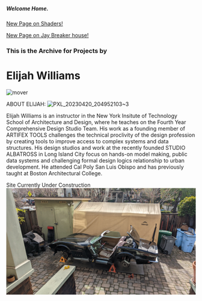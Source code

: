 ##### Welcome Home.

[New Page on Shaders!](projects/shader.md)

[New Page on Jay Breaker house!](projects/JayBreakerHouse.MD)

### This is the Archive for Projects by
# Elijah Williams  

![mover](https://user-images.githubusercontent.com/31259842/210905310-f632e9c5-a51d-4a68-9253-e30ed8598a27.gif)

ABOUT ELIJAH:
![PXL_20230420_204952103~3](https://user-images.githubusercontent.com/31259842/234937516-51a12de7-0e0d-42e4-88d8-3313a972be63.jpg)

Elijah Williams is an instructor in the New York Insitute of Technology School of Architecture and Design, where he teaches on the Fourth Year Comprehensive Design Studio Team. His work as a founding member of ARTIFEX TOOLS challenges the technical proclivity of the design profession by creating tools to improve access to complex systems and data structures. His design studios and work at the recently founded STUDIO ALBATROSS in Long Island City focus on hands-on model making, public data systems and challenging formal design logics relationship to urban development. He attended Cal Poly San Luis Obispo and has previously taught at Boston Architectural College.

Site Currently Under Construction
![car guy](projects/images/car/carguy.jpg)

